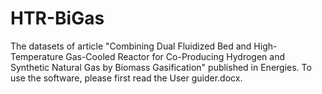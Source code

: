# HTR-BiGas
The datasets of article "Combining Dual Fluidized Bed and High-Temperature Gas-Cooled Reactor for Co-Producing Hydrogen and Synthetic Natural Gas by Biomass Gasification" published in Energies.
To use the software, please first read the User guider.docx.
